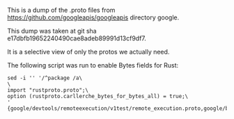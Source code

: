 This is a dump of the .proto files from https://github.com/googleapis/googleapis directory google.

This dump was taken at git sha e17dbfb19652240490cae8adeb89991d13cf9df7.

It is a selective view of only the protos we actually need.

The following script was run to enable Bytes fields for Rust:
```
sed -i '' '/^package /a\
\
import "rustproto.proto";\
option (rustproto.carllerche_bytes_for_bytes_all) = true;\
' {google/devtools/remoteexecution/v1test/remote_execution.proto,google/bytestream/bytestream.proto,google/rpc/{code,error_details,status}.proto,google/longrunning/operations.proto}
```
